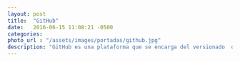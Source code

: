 ```yaml
---
layout: post
title:  "GitHub"
date:   2016-06-15 11:08:21 -0500
categories:  
photo_url : "/assets/images/portadas/github.jpg"
description: "GitHub es una plataforma que se encarga del versionado  de software"
---
```

